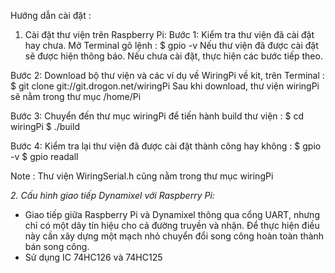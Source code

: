 Hướng dẫn cài đặt :

1. Cài đặt thư viện trên Raspberry Pi:
Bước 1: Kiểm tra thư viện đã cài đặt hay chưa. Mở Terminal gõ lệnh :
	$ gpio -v
Nếu thư viện đã được cài đặt sẽ được hiện thông báo. Nếu chưa cài đặt, thực hiện các bước tiếp theo.

Bước 2: Download bộ thư viện và các ví dụ về WiringPi về kit, trên Terminal :
	$ git clone git://git.drogon.net/wiringPi
Sau khi download, thư viện wiringPi sẽ nằm trong thư mục /home/Pi

Bước 3: Chuyển đến thư mục wiringPi để tiến hành build thư viện :
	$ cd wiringPi
	$ ./build

Bước 4: Kiểm tra lại thư viện đã được cài đặt thành công hay không :
	$ gpio -v
	$ gpio readall

Note : Thư viện WiringSerial.h cũng nằm trong thư mục wiringPi

*2. Cấu hình giao tiếp Dynamixel với Raspberry Pi:*
- Giao tiếp giữa Raspberry Pi và Dynamixel thông qua cổng UART, nhưng chỉ có một dây tín hiệu cho cả đường truyền và nhận.
Để thực hiện điều này cần xây dựng một mạch nhỏ chuyển đổi song công hoàn toàn thành bán song công.
- Sử dụng IC 74HC126 và 74HC125
